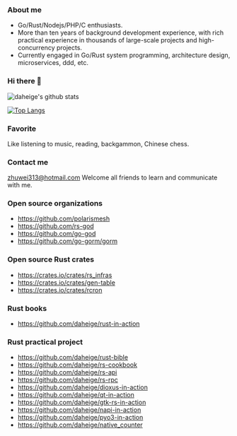 ### About me
- Go/Rust/Nodejs/PHP/C enthusiasts.
- More than ten years of background development experience, with rich practical experience in thousands of large-scale projects and high-concurrency projects.
- Currently engaged in Go/Rust system programming, architecture design, microservices, ddd, etc.

### Hi there 👋

![daheige's github stats](https://github-readme-stats.vercel.app/api?username=daheige&count_private=false&show_icons=true&theme=vue)

[![Top Langs](https://github-readme-stats.vercel.app/api/top-langs/?username=daheige&layout=compact)](https://github.com/daheige)


### Favorite

  Like listening to music, reading, backgammon, Chinese chess.
### Contact me
  
  zhuwei313@hotmail.com Welcome all friends to learn and communicate with me.

### Open source organizations
- https://github.com/polarismesh
- https://github.com/rs-god
- https://github.com/go-god
- https://github.com/go-gorm/gorm

### Open source Rust crates
- https://crates.io/crates/rs_infras
- https://crates.io/crates/gen-table
- https://crates.io/crates/rcron

### Rust books
- https://github.com/daheige/rust-in-action

### Rust practical project
- https://github.com/daheige/rust-bible
- https://github.com/daheige/rs-cookbook
- https://github.com/daheige/rs-api
- https://github.com/daheige/rs-rpc
- https://github.com/daheige/dioxus-in-action
- https://github.com/daheige/qt-in-action
- https://github.com/daheige/gtk-rs-in-action
- https://github.com/daheige/napi-in-action
- https://github.com/daheige/pyo3-in-action
- https://github.com/daheige/native_counter

